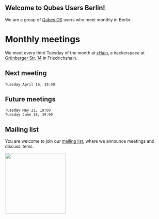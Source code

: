 ## Welcome to Qubes Users Berlin!

We are a group of [Qubes OS](https://www.qubes-os.org) users who meet monthly in Berlin. 

# Monthly meetings

We meet every third Tuesday of the month at [xHain](https://x-hain.de/de/page/calendar/), a hackerspace at [Grünberger Str. 14](https://www.openstreetmap.org/node/803941786) in Friedrichshain.

## Next meeting

```
Tuesday April 16, 19:00
```

## Future meetings

```
Tuesday May 21, 19:00
Tuesday June 18, 19:00
```

## Mailing list

You are welcome to join our [mailing list](https://www.autistici.org/mailman/listinfo/qub), where we announce meetings and discuss items.

<img src="https://github.com/QubesOS/qubes-attachment/raw/master/icons/qubes-community-event/qubes-community-event.png" align="center" width="200">
